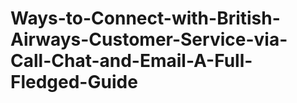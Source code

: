 # Ways-to-Connect-with-British-Airways-Customer-Service-via-Call-Chat-and-Email-A-Full-Fledged-Guide